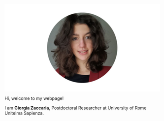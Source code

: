 
  <img src="ZacGithub.jpg" style="width:800px;" align="middle"/>
  

Hi, welcome to my webpage!

I am **Giorgia Zaccaria**, Postdoctoral Researcher at University of Rome Unitelma Sapienza.
